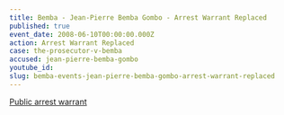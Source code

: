 ```yaml
---
title: Bemba - Jean-Pierre Bemba Gombo - Arrest Warrant Replaced
published: true
event_date: 2008-06-10T00:00:00.000Z
action: Arrest Warrant Replaced
case: the-prosecutor-v-bemba
accused: jean-pierre-bemba-gombo
youtube_id:
slug: bemba-events-jean-pierre-bemba-gombo-arrest-warrant-replaced
---
```



[Public arrest warrant](http://www.icc-cpi.int/iccdocs/doc/doc535163.pdf)